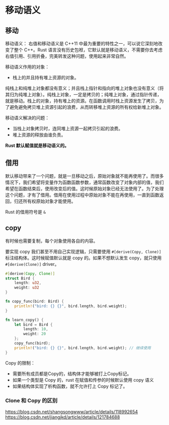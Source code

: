 # 移动语义

## 移动
移动语义： 右值和移动语义是 C++11 中最为重要的特性之一，可以说它深刻地改变了整个 C++。Rust 语言没有历史包袱，它默认就是移动语义，不需要你去考虑右值引用、引用折叠，完美转发这种问题，使用起来非常自然。

移动语义作用的对象：

- 栈上的并且持有堆上资源的对象。

纯栈上和纯堆上对象都没有意义；并且栈上指针和指向的堆上对象也没有意义（将其归为纯堆上对象）。纯栈上对象，一定是拷贝的；纯堆上对象，通过指针传递，就是移动。栈上的对象，持有堆上的资源。在函数调用时栈上资源发生了拷贝，为了避免避免拷贝堆上资源引起的浪费，从而转移堆上资源的所有权给新堆上对象。


移动语义解决的问题：

- 当栈上对象拷贝时，连同堆上资源一起拷贝引起的浪费。
- 堆上资源的释放由谁负责。


**Rust 默认赋值就是移动语义的。**


## 借用

默认移动带来了一个问题，就是一旦移动之后，原始对象就不能再使用了。而很多情况下，我们希望将变量作为函数函数参数，通常函数改变了对象内部的值，我们希望在函数结束后，使用改变后的值。这时候原始对象已经无法使用了。为了处理这个问题，才有了借用。借用在使用过程中原始对象不能在再使用，一直到函数返回，归还所有权原始对象才能使用。

Rust 的借用符号是 `&`


## copy

有时候也需要复制，每个对象使用各自的内容。

要实现 copy 我们甚至不用自己实现逻辑，只需要使用 `#[derive(Copy, Clone)]` 标注结构体。这时候赋值默认就是 copy 的。如果不想默认发生 copy，就只使用 `#[derive(Clone)]` driver。

```Rust
#[derive(Copy, Clone)]
struct Bird {
    length: u32,
    weight: u32
}

fn copy_func(bird: Bird) {
    println!("bird: {} {}", bird.length, bird.weight);
}

fn learn_copy() {
    let bird = Bird {
        length: 10,
        weight: 20
    };
    copy_func(bird);
    println!("bird: {} {}", bird.length, bird.weight); // 继续使用
}
```

Copy 的限制：

- 需要所有成员都是Copy的，结构体才能够被打上Copy标记。
- 如果一个类型是 Copy 的，rust 在赋值和传参的时候默认使用 copy 语义
- 如果结构体实现了析构函数，就不允许打上 Copy 标记了。


### Clone 和 Copy 的区别

https://blog.csdn.net/shangsongwww/article/details/118992654
https://blog.csdn.net/jiangjkd/article/details/121784688